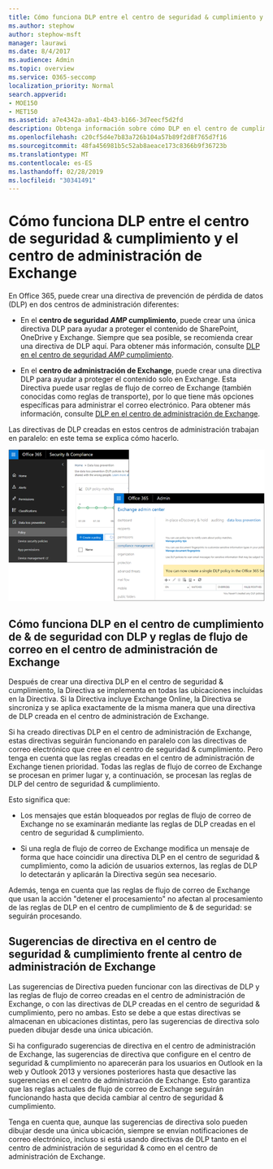 ```yaml
---
title: Cómo funciona DLP entre el centro de seguridad & cumplimiento y el centro de administración de Exchange
ms.author: stephow
author: stephow-msft
manager: laurawi
ms.date: 8/4/2017
ms.audience: Admin
ms.topic: overview
ms.service: O365-seccomp
localization_priority: Normal
search.appverid:
- MOE150
- MET150
ms.assetid: a7e4342a-a0a1-4b43-b166-3d7eecf5d2fd
description: Obtenga información sobre cómo DLP en el centro de cumplimiento de & de seguridad trabaja con DLP y reglas de flujo de correo (reglas de transporte) en el centro de administración de Exchange.
ms.openlocfilehash: c20cf5d4e7b83a726b104a57b89f2d8f765d7f16
ms.sourcegitcommit: 48fa456981b5c52ab8aeace173c8366b9f36723b
ms.translationtype: MT
ms.contentlocale: es-ES
ms.lasthandoff: 02/28/2019
ms.locfileid: "30341491"
---
```

# <a name="how-dlp-works-between-the-security--compliance-center-and-exchange-admin-center"></a>Cómo funciona DLP entre el centro de seguridad & cumplimiento y el centro de administración de Exchange

En Office 365, puede crear una directiva de prevención de pérdida de datos (DLP) en dos centros de administración diferentes:
  
- En el **centro de seguridad _AMP_ cumplimiento**, puede crear una única directiva DLP para ayudar a proteger el contenido de SharePoint, OneDrive y Exchange. Siempre que sea posible, se recomienda crear una directiva de DLP aquí. Para obtener más información, consulte [DLP en el centro de seguridad _AMP_ cumplimiento](data-loss-prevention-policies.md).
    
- En el **centro de administración de Exchange**, puede crear una directiva DLP para ayudar a proteger el contenido solo en Exchange. Esta Directiva puede usar reglas de flujo de correo de Exchange (también conocidas como reglas de transporte), por lo que tiene más opciones específicas para administrar el correo electrónico. Para obtener más información, consulte [DLP en el centro de administración de Exchange](https://go.microsoft.com/fwlink/?linkid=852311).
    
Las directivas de DLP creadas en estos centros de administración trabajan en paralelo: en este tema se explica cómo hacerlo.
  
![Páginas de DLP en el centro de seguridad y cumplimiento y el centro de administración de Exchange](media/d3eaa7e7-3b16-457b-bd9c-26707f7b584f.png)
  
## <a name="how-dlp-in-the-security--compliance-center-works-with-dlp-and-mail-flow-rules-in-the-exchange-admin-center"></a>Cómo funciona DLP en el centro de cumplimiento de & de seguridad con DLP y reglas de flujo de correo en el centro de administración de Exchange

Después de crear una directiva DLP en el centro de seguridad & cumplimiento, la Directiva se implementa en todas las ubicaciones incluidas en la Directiva. Si la Directiva incluye Exchange Online, la Directiva se sincroniza y se aplica exactamente de la misma manera que una directiva de DLP creada en el centro de administración de Exchange. 
  
Si ha creado directivas DLP en el centro de administración de Exchange, estas directivas seguirán funcionando en paralelo con las directivas de correo electrónico que cree en el centro de seguridad & cumplimiento. Pero tenga en cuenta que las reglas creadas en el centro de administración de Exchange tienen prioridad. Todas las reglas de flujo de correo de Exchange se procesan en primer lugar y, a continuación, se procesan las reglas de DLP del centro de seguridad & cumplimiento.
  
Esto significa que:
  
- Los mensajes que están bloqueados por reglas de flujo de correo de Exchange no se examinarán mediante las reglas de DLP creadas en el centro de seguridad & cumplimiento.
    
- Si una regla de flujo de correo de Exchange modifica un mensaje de forma que hace coincidir una directiva DLP en el centro de seguridad & cumplimiento, como la adición de usuarios externos, las reglas de DLP lo detectarán y aplicarán la Directiva según sea necesario.
    
Además, tenga en cuenta que las reglas de flujo de correo de Exchange que usan la acción "detener el procesamiento" no afectan al procesamiento de las reglas de DLP en el centro de cumplimiento de & de seguridad: se seguirán procesando.
  
## <a name="policy-tips-in-the-security--compliance-center-vs-the-exchange-admin-center"></a>Sugerencias de directiva en el centro de seguridad & cumplimiento frente al centro de administración de Exchange

Las sugerencias de Directiva pueden funcionar con las directivas de DLP y las reglas de flujo de correo creadas en el centro de administración de Exchange, o con las directivas de DLP creadas en el centro de seguridad & cumplimiento, pero no ambas. Esto se debe a que estas directivas se almacenan en ubicaciones distintas, pero las sugerencias de directiva solo pueden dibujar desde una única ubicación.
  
Si ha configurado sugerencias de directiva en el centro de administración de Exchange, las sugerencias de directiva que configure en el centro de seguridad & cumplimiento no aparecerán para los usuarios en Outlook en la web y Outlook 2013 y versiones posteriores hasta que desactive las sugerencias en el centro de administración de Exchange. Esto garantiza que las reglas actuales de flujo de correo de Exchange seguirán funcionando hasta que decida cambiar al centro de seguridad & cumplimiento.
  
Tenga en cuenta que, aunque las sugerencias de directiva solo pueden dibujar desde una única ubicación, siempre se envían notificaciones de correo electrónico, incluso si está usando directivas de DLP tanto en el centro de administración de seguridad & como en el centro de administración de Exchange.
  

